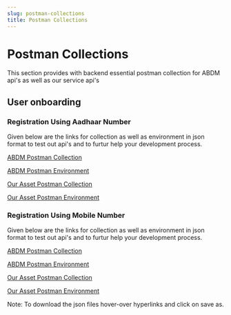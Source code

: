 ```yaml
---
slug: postman-collections
title: Postman Collections
---
```


# Postman Collections

This section provides with backend essential postman collection for ABDM api's as well as our service api's

## User onboarding

### Registration Using Aadhaar Number

Given below are the links for collection as well as environment in json format to test out api's and to furtur help your development process.

[ABDM Postman Collection](/postman_collection/ABDM/user_onboarding/ABDM_user_registration.postman_collection.json)

[ABDM Postman Environment](/postman_collection/ABDM/user_onboarding/ABDM_api_registration.postman_environment.json)

[Our Asset Postman Collection ](/postman_collection/our_asset/user_onboarding/Our_Service_api.postman_collection.json)

[Our Asset Postman Environment](/postman_collection/our_asset/user_onboarding/ABHA_reg.postman_environment.json)

### Registration Using Mobile Number

Given below are the links for collection as well as environment in json format to test out api's and to furtur help your development process.

[ABDM Postman Collection](/postman_collection/ABDM/user_onboarding_with_mobile/RegistrationWithMobileABDM.postman_collection.json)

[ABDM Postman Environment](/postman_collection/ABDM/user_onboarding_with_mobile/ABDMRegistrationWithMobile.postman_environment.json)

[Our Asset Postman Collection ](/postman_collection/our_asset/user_onboarding_with_mobile/RegistrationWithMobileOurAsset.postman_collection.json)

[Our Asset Postman Environment](/postman_collection/our_asset/user_onboarding_with_mobile/OurAssetRegistrationWithMobile.postman_environment.json)

Note: To download the json files hover-over hyperlinks and click on save as.
